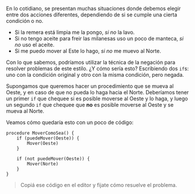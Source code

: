 En lo cotidiano, se presentan muchas situaciones donde debemos elegir entre dos acciones diferentes, dependiendo de si se cumple una cierta condición o no. 

* Si la remera está limpia me la pongo, _si no_ la lavo.
* Si no tengo aceite para freir las milanesas uso un poco de manteca, _si no_ uso el aceite.
* Si me puedo mover al Este lo hago, _si no_ me muevo al Norte.

Con lo que sabemos, podríamos utilizar la técnica de la negación para resolver problemas de este estilo. ¿Y cómo sería esto? Escribiendo dos `if`s: uno con la condición original y otro con la misma condición, pero negada. 

Supongamos que queremos hacer un procedimiento que se mueva al Oeste, y en caso de que no pueda lo haga hacia el Norte. Deberíamos tener un primer `if` que chequee si es posible moverse al Oeste y lo haga, y luego un segundo `if` que chequee que **no** es posible moverse al Oeste y se mueva al Norte. 

Veamos cómo quedaría esto con un poco de código:

```puppet
procedure MoverComoSea() {
    if (puedeMover(Oeste)) {
        Mover(Oeste)
    } 
    
    if (not puedeMover(Oeste)) {
        Mover(Norte)
    }
}
```

> Copiá ese código en el editor y fijate cómo resuelve el problema.